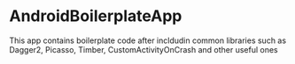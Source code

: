 # AndroidBoilerplateApp
This app contains boilerplate code after incldudin common libraries such as Dagger2, Picasso, Timber, CustomActivityOnCrash and other useful ones
